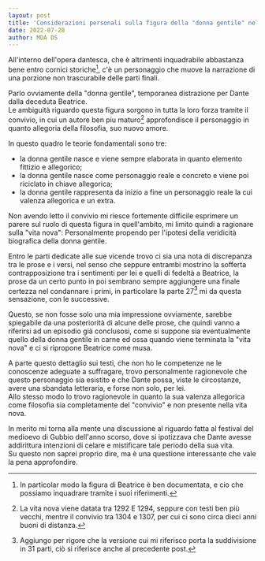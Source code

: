 ```yaml
---
layout: post
title: 'Considerazioni personali sulla figura della "donna gentile" nella "vita nova" di Dante'
date: 2022-07-28
author: MDA DS
---
```


All'interno dell'opera dantesca, che è altrimenti inquadrabile abbastanza bene entro cornici storiche[^1], c'è un personaggio che muove la narrazione di una porzione non trascurabile delle parti finali.      

Parlo ovviamente della "donna gentile", temporanea distrazione per Dante dalla deceduta Beatrice.     
Le ambiguità riguardo questa figura sorgono in tutta la loro forza tramite il convivio, in cui un autore ben piu maturo[^2] approfondisce il personaggio in quanto allegoria della filosofia, suo nuovo amore.     

In questo quadro le teorie fondamentali sono tre:
- la donna gentile nasce e viene sempre elaborata in quanto elemento fittizio e allegorico;      
- la donna gentile nasce come personaggio reale e concreto e viene poi riciclato in chiave allegorica;      
- la donna gentile rappresenta da inizio a fine un personaggio reale la cui valenza allegorica e un extra.     

Non avendo letto il convivio mi riesce fortemente difficile esprimere un parere sul ruolo di questa figura in quell'ambito, mi limito quindi a ragionare sulla "vita nova": Personalmente propendo per l'ipotesi della veridicità biografica della donna gentile.      

Entro le parti dedicate alle sue vicende trovo ci sia una nota di discrepanza tra le prose e i versi, nel senso che seppure entrambi mostrino la sofferta contrapposizione tra i sentimenti per lei e quelli di fedeltà a Beatrice, la prose da un certo punto in poi sembrano sempre aggiungere una finale certezza nel condannare i primi, in particolare la parte 27[^3] mi da questa sensazione, con le successive.     

Questo, se non fosse solo una mia impressione ovviamente, sarebbe spiegabile da una posteriorità di alcune delle prose, che quindi vanno a riferirsi ad un episodio già conclusosi, come si suppone sia eventualmente quello della donna gentile in carne ed ossa quando viene terminata la "vita nova" e ci si ripropone Beatrice come musa.     

A parte questo dettaglio sui testi, che non ho le competenze ne le conoscenze adeguate a suffragare, trovo personalmente ragionevole che questo personaggio sia esistito e che Dante possa, viste le circostanze, avere una sbandata letteraria, e forse non solo, per lei.      
Allo stesso modo lo trovo ragionevole in quanto la sua valenza allegorica come filosofia sia completamente del "convivio" e non presente nella vita nova.     

In merito mi torna alla mente una discussione al riguardo fatta al festival del medioevo di Gubbio dell'anno scorso, dove si ipotizzava che Dante avesse addirittura intenzioni di celare e mistificare tale periodo della sua vita.     
Su questo non saprei proprio dire, ma è una questione interessante che vale la pena approfondire.

[^1]: In particolar modo la figura di Beatrice è ben documentata, e cio che possiamo inquadrare tramite i suoi riferimenti.
[^2]: La vita nova viene datata tra 1292 E 1294, seppure con testi ben più vecchi, mentre il convivio tra 1304 e 1307, per cui ci sono circa dieci anni buoni di distanza.
[^3]: Aggiungo per rigore che la versione cui mi riferisco porta la suddivisione in 31 parti, ciò si riferisce anche al precedente post.